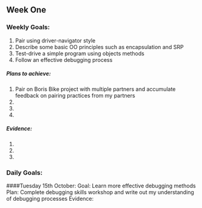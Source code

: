 ## Week One

### Weekly Goals:
1. Pair using driver-navigator style
2. Describe some basic OO principles such as encapsulation and SRP
3. Test-drive a simple program using objects methods
4. Follow an effective debugging process

##### Plans to achieve:
1. Pair on Boris Bike project with multiple partners and accumulate feedback on pairing practices from my partners
2.
3.
4.

##### Evidence:
1.
2.
3.

### Daily Goals:
####Tuesday 15th October:
Goal: Learn more effective debugging methods
Plan: Complete debugging skills workshop and write out my understanding of debugging processes
Evidence:
